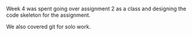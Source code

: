 Week 4 was spent going over assignment 2 as a class and designing
the code skeleton for the assignment.

We also covered git for solo work.
